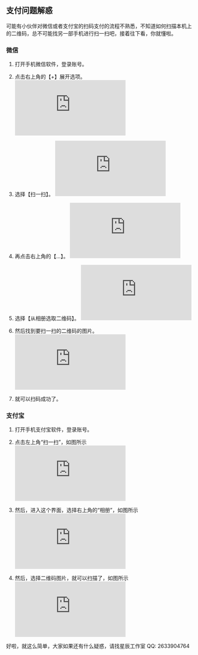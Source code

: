 ## 支付问题解惑

可能有小伙伴对微信或者支付宝的扫码支付的流程不熟悉，不知道如何扫描本机上的二维码，总不可能找另一部手机进行扫一扫吧，接着往下看，你就懂啦。

### 微信

1. 打开手机微信软件，登录账号。

2. 点击右上角的【+】展开选项。
![图片](http://jingyan.baidu.com/album/afd8f4dea2c60b34e286e9bd.html?picindex=2)

3. 选择【扫一扫】。
![](http://jingyan.baidu.com/album/afd8f4dea2c60b34e286e9bd.html?picindex=3)

4. 再点击右上角的【…】。
![](http://jingyan.baidu.com/album/afd8f4dea2c60b34e286e9bd.html?picindex=4)

5. 选择【从相册选取二维码】。
![](http://jingyan.baidu.com/album/afd8f4dea2c60b34e286e9bd.html?picindex=5)

6. 然后找到要扫一扫的二维码的图片。
![](http://jingyan.baidu.com/album/afd8f4dea2c60b34e286e9bd.html?picindex=6)

7. 就可以扫码成功了。


### 支付宝

1. 打开手机支付宝软件，登录账号。

2. 点击左上角“扫一扫”，如图所示
![](http://jingyan.baidu.com/album/c74d6000b0a01a0f6a595ddd.html?picindex=8)

3. 然后，进入这个界面，选择右上角的“相册”，如图所示
![](http://jingyan.baidu.com/album/c74d6000b0a01a0f6a595ddd.html?picindex=9)

4. 然后，选择二维码图片，就可以扫描了，如图所示
![](http://jingyan.baidu.com/album/c74d6000b0a01a0f6a595ddd.html?picindex=10)

好啦，就这么简单，大家如果还有什么疑惑，请找星辰工作室 QQ: 2633904764